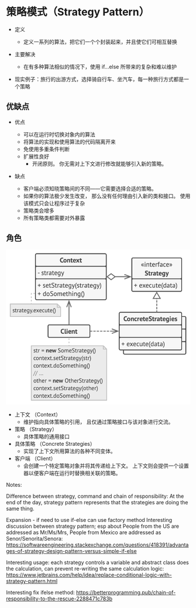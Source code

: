 # 策略模式（Strategy Pattern）

- 定义
  - 定义一系列的算法，把它们一个个封装起来，并且使它们可相互替换

- 主要解决
  - 在有多种算法相似的情况下，使用 if...else 所带来的复杂和难以维护

- 现实例子：旅行的出游方式，选择骑自行车、坐汽车，每一种旅行方式都是一个策略

## 优缺点

- 优点
  - 可以在运行时切换对象内的算法
  - 将算法的实现和使用算法的代码隔离开来
  - 免使用多重条件判断
  - 扩展性良好
    - 开闭原则。 你无需对上下文进行修改就能够引入新的策略。

- 缺点
  - 客户端必须知晓策略间的不同——它需要选择合适的策略。
  - 如果你的算法极少发生改变， 那么没有任何理由引入新的类和接口。 使用该模式只会让程序过于复杂
  - 策略类会增多
  - 所有策略类都需要对外暴露

## 角色

<img src="./img/strategy_pattern_1.png"/>

- 上下文 （Context） 
  - 维护指向具体策略的引用， 且仅通过策略接口与该对象进行交流。
- 策略 （Strategy） 
  - 具体策略的通用接口
- 具体策略 （Concrete Strategies） 
  - 实现了上下文所用算法的各种不同变体。
- 客户端 （Client） 
  - 会创建一个特定策略对象并将其传递给上下文。 上下文则会提供一个设置器以便客户端在运行时替换相关联的策略。

Notes:

Difference between strategy, command and chain of responsibility: At the end of the day, strategy pattern represents that the strategies are doing the same thing.

Expansion - if need to use if-else can use factory method
Interesting discussion between strategy pattern; esp about People from the US are addressed as Mr/Ms/Mrs, People from Mexico are addressed as Senor/Senorita/Senora: https://softwareengineering.stackexchange.com/questions/418391/advantages-of-strategy-design-pattern-versus-simple-if-else

Interesting usage: each strategy controls a variable and abstract class does the calculation, can prevent re-writing the same calculation logic: https://www.jetbrains.com/help/idea/replace-conditional-logic-with-strategy-pattern.html

Interesting fix ifelse method: https://betterprogramming.pub/chain-of-responsibility-to-the-rescue-2288471c783b
